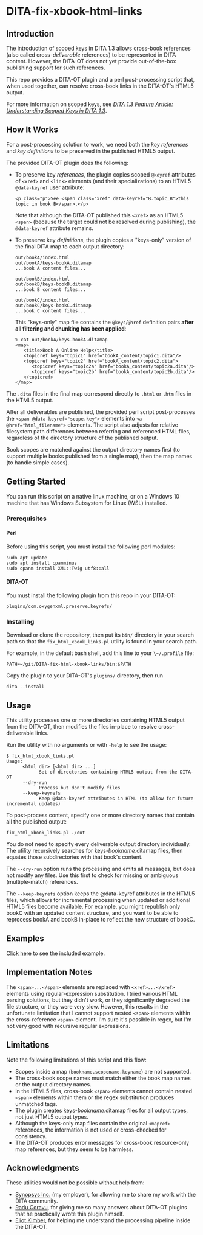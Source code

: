 # DITA-fix-xbook-html-links

## Introduction

The introduction of scoped keys in DITA 1.3 allows cross-book references (also called cross-*deliverable* references) to be represented in DITA content. However, the DITA-OT does not yet provide out-of-the-box publishing support for such references.

This repo provides a DITA-OT plugin and a perl post-processing script that, when used together, can resolve cross-book links in the DITA-OT's HTML5 output.

For more information on scoped keys, see 
[*DITA 1.3 Feature Article: Understanding Scoped Keys in DITA 1.3*](https://www.oasis-open.org/committees/download.php/56472/Understanding%20Scoped%20Keys%20In%20DITA%201.3.pdf).

## How It Works

For a post-processing solution to work, we need both the *key references* and *key definitions* to be preserved in the published HTML5 output.

The provided DITA-OT plugin does the following:

* To preserve key *references*, the plugin copies scoped `@keyref` attributes of `<xref>` and `<link>` elements (and their specializations) to an HTML5 `@data-keyref` user attribute:

  ```
  <p class="p">See <span class="xref" data-keyref="B.topic_B">this topic in book B</span>.</p>
  ```

  Note that although the DITA-OT published this `<xref>` as an HTML5 `<span>` (because the target could not be resolved during publishing), the `@data-keyref` attribute remains.

* To preserve key *definitions*, the plugin copies a "keys-only" version of the final DITA map to each output directory:

  ```
  out/bookA/index.html
  out/bookA/keys-bookA.ditamap
  ...book A content files...

  out/bookB/index.html
  out/bookB/keys-bookB.ditamap
  ...book B content files...

  out/bookC/index.html
  out/bookC/keys-bookC.ditamap
  ...book C content files...
  ```

  This "keys-only" map file contains the `@keys`/`@href` definition pairs **after all filtering and chunking has been applied**:

  ```
  % cat out/bookA/keys-bookA.ditamap
  <map>
     <title>Book A Online Help</title>
     <topicref keys="topic1" href="bookA_content/topic1.dita"/>
     <topicref keys="topic2" href="bookA_content/topic2.dita">
        <topicref keys="topic2a" href="bookA_content/topic2a.dita"/>
        <topicref keys="topic2b" href="bookA_content/topic2b.dita"/>
     </topicref>
  </map>
  ```

The `.dita` files in the final map correspond directly to `.html` or `.htm` files in the HTML5 output.

After all deliverables are published, the provided perl script post-processes the `<span @data-keyref="scope.key">` elements into `<a @href="html_filename">` elements. The script also adjusts for relative filesystem path differences between referring and referenced HTML files, regardless of the directory structure of the published output.

Book scopes are matched against the output directory names first (to support multiple books published from a single map), then the map names (to handle simple cases).
  

## Getting Started

You can run this script on a native linux machine, or on a Windows 10 machine that has Windows Subsystem for Linux (WSL) installed.

### Prerequisites

#### Perl

Before using this script, you must install the following perl modules:

```
sudo apt update
sudo apt install cpanminus
sudo cpanm install XML::Twig utf8::all
```

#### DITA-OT

You must install the following plugin from this repo in your DITA-OT:

```
plugins/com.oxygenxml.preserve.keyrefs/
```

### Installing

Download or clone the repository, then put its `bin/` directory in your search path so that the `fix_html_xbook_links.pl` utility is found in your search path.

For example, in the default bash shell, add this line to your `\~/.profile` file:

```
PATH=~/git/DITA-fix-html-xbook-links/bin:$PATH
```

Copy the plugin to your DITA-OT's `plugins/` directory, then run

```
dita --install
```

## Usage

This utility processes one or more directories containing HTML5 output from the DITA-OT, then modifies the files in-place to resolve cross-deliverable links.

Run the utility with no arguments or with `-help` to see the usage:

```
$ fix_html_xbook_links.pl
Usage:
      <html_dir> [<html_dir> ...]
            Set of directories containing HTML5 output from the DITA-OT
      --dry-run
            Process but don't modify files
      --keep-keyrefs
            Keep @data-keyref attributes in HTML (to allow for future incremental updates)
```

To post-process content, specify one or more directory names that contain all the published output:

```
fix_html_xbook_links.pl ./out
```

You do not need to specify every deliverable output directory individually. The utility recursively searches for keys-*bookname*.ditamap files, then equates those subdirectories with that book's content.

The `--dry-run` option runs the processing and emits all messages, but does not modify any files. Use this first to check for missing or ambiguous (multiple-match) references.

The `--keep-keyrefs` option keeps the @data-keyref attributes in the HTML5 files, which allows for incremental processing when updated or additional HTML5 files become available. For example, you might republish only bookC with an updated content structure, and you want to be able to reprocess bookA and bookB in-place to reflect the new structure of bookC.

## Examples

[Click here](./example/README.md) to see the included example.

## Implementation Notes

The `<span>...</span>` elements are replaced with `<xref>...</xref>` elements using regular-expression substitution. I tried various HTML parsing solutions, but they didn't work, or they significantly degraded the file structure, or they were very slow. However, this results in the unfortunate limitation that I cannot support nested `<span>` elements within the cross-reference `<span>` element. I'm sure it's possible in regex, but I'm not very good with recursive regular expressions.

## Limitations

Note the following limitations of this script and this flow:

* Scopes inside a map (`bookname.scopename.keyname`) are not supported.
* The cross-book scope names must match either the book map names or the output directory names.
* In the HTML5 files, cross-book `<span>` elements cannot contain nested `<span>` elements within them or the regex substitution produces unmatched tags.
* The plugin creates keys-*bookname*.ditamap files for all output types, not just HTML5 output types.
* Although the keys-only map files contain the original `<mapref>` references, the information is not used or cross-checked for consistency.
* The DITA-OT produces error messages for cross-book resource-only map references, but they seem to be harmless.

## Acknowledgments

These utilities would not be possible without help from:

* [Synopsys Inc.](https://www.synopsys.com/) (my employer), for allowing me to share my work with the DITA community.
* [Radu Coravu](https://www.google.com/search?q=radu+coravur+dita+oxygen), for giving me so many answers about DITA-OT plugins that he practically wrote this plugin himself.
* [Eliot Kimber](https://www.google.com/search?q=eliot+kimber+dita), for helping me understand the processing pipeline inside the DITA-OT.
